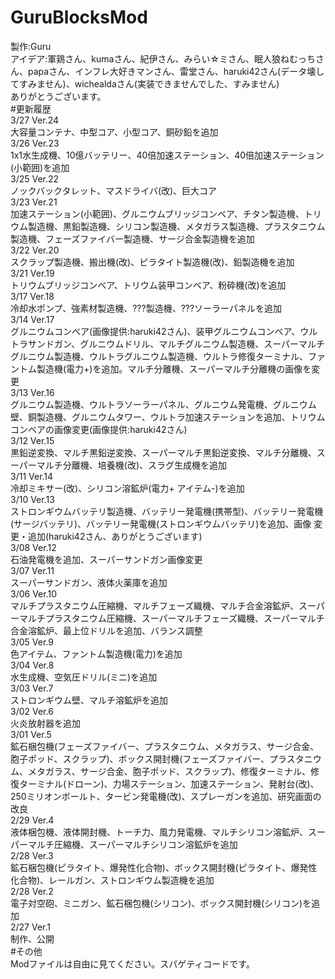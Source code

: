 # GuruBlocksMod
製作:Guru<br>
アイデア:軍鶏さん、kumaさん、紀伊さん、みらい☆ミさん、眠人狼ねむっちさん、papaさん、インフレ大好きマンさん、雷堂さん、haruki42さん(データ壊してすみません)、wichealdaさん(実装できませんでした、すみません)<br>
ありがとうございます。<br>
#更新履歴<br>
3/27 Ver.24<br>
大容量コンテナ、中型コア、小型コア、銅砂鉛を追加<br>
3/26 Ver.23<br>
1x1水生成機、10億バッテリー、40倍加速ステーション、40倍加速ステーション(小範囲)を追加<br>
3/25 Ver.22<br>
ノックバックタレット、マスドライバ(改)、巨大コア<br>
3/23 Ver.21<br>
加速ステーション(小範囲)、グルニウムブリッジコンベア、チタン製造機、トリウム製造機、黒鉛製造機、シリコン製造機、メタガラス製造機、プラスタニウム製造機、フェーズファイバー製造機、サージ合金製造機を追加<br>
3/22 Ver.20<br>
スクラップ製造機、搬出機(改)、ピラタイト製造機(改)、鉛製造機を追加<br>
3/21 Ver.19<br>
トリウムブリッジコンベア、トリウム装甲コンベア、粉砕機(改)を追加<br>
3/17 Ver.18<br>
冷却水ポンプ、強素材製造機、???製造機、???ソーラーパネルを追加<br>
3/14 Ver.17<br>
グルニウムコンベア(画像提供:haruki42さん)、装甲グルニウムコンベア、ウルトラサンドガン、グルニウムドリル、マルチグルニウム製造機、スーパーマルチグルニウム製造機、ウルトラグルニウム製造機、ウルトラ修復ターミナル、ファントム製造機(電力+)を追加。マルチ分離機、スーパーマルチ分離機の画像を変更<br>
3/13 Ver.16<br>
グルニウム製造機、ウルトラソーラーパネル、グルニウム発電機、グルニウム壁、銅製造機、グルニウムタワー、ウルトラ加速ステーションを追加、トリウムコンベアの画像変更(画像提供:haruki42さん)<br>
3/12 Ver.15<br>
黒鉛逆変換、マルチ黒鉛逆変換、スーパーマルチ黒鉛逆変換、マルチ分離機、スーパーマルチ分離機、培養機(改)、スラグ生成機を追加<br>
3/11 Ver.14<br>
冷却ミキサー(改)、シリコン溶鉱炉(電力+ アイテム-)を追加<br>
3/10 Ver.13<br>
ストロンギウムバッテリ製造機、バッテリー発電機(携帯型)、バッテリー発電機(サージバッテリ)、バッテリー発電機(ストロンギウムバッテリ)を追加、画像 変更・追加(haruki42さん、ありがとうございます)<br>
3/08 Ver.12<br>
石油発電機を追加、スーパーサンドガン画像変更<br>
3/07 Ver.11<br>
スーパーサンドガン、液体火薬庫を追加<br>
3/06 Ver.10<br>
マルチプラスタニウム圧縮機、マルチフェーズ織機、マルチ合金溶鉱炉、スーパーマルチプラスタニウム圧縮機、スーパーマルチフェーズ織機、スーパーマルチ合金溶鉱炉、最上位ドリルを追加、バランス調整<br>
3/05 Ver.9<br>
色アイテム、ファントム製造機(電力)を追加<br>
3/04 Ver.8<br>
水生成機、空気圧ドリル(ミニ)を追加<br>
3/03 Ver.7<br>
ストロンギウム壁、マルチ溶鉱炉を追加<br>
3/02 Ver.6<br>
火炎放射器を追加<br>
3/01 Ver.5<br>
鉱石梱包機(フェーズファイバー、プラスタニウム、メタガラス、サージ合金、胞子ポッド、スクラップ)、ボックス開封機(フェーズファイバー、プラスタニウム、メタガラス、サージ合金、胞子ポッド、スクラップ)、修復ターミナル、修復ターミナル(ドローン)、力場ステーション、加速ステーション、発射台(改)、250ミリオンボールト、タービン発電機(改)、スプレーガンを追加、研究画面の改良<br>
2/29 Ver.4<br>
液体梱包機、液体開封機、トーチ力、風力発電機、マルチシリコン溶鉱炉、スーパーマルチ圧縮機、スーパーマルチシリコン溶鉱炉を追加<br>
2/28 Ver.3<br>
鉱石梱包機(ピラタイト、爆発性化合物)、ボックス開封機(ピラタイト、爆発性化合物)、レールガン、ストロンギウム製造機を追加<br>
2/28 Ver.2<br>
電子対空砲、ミニガン、鉱石梱包機(シリコン)、ボックス開封機(シリコン)を追加<br>
2/27 Ver.1<br>
制作、公開<br>
#その他<br>
Modファイルは自由に見てください。スパゲティコードです。<br>
